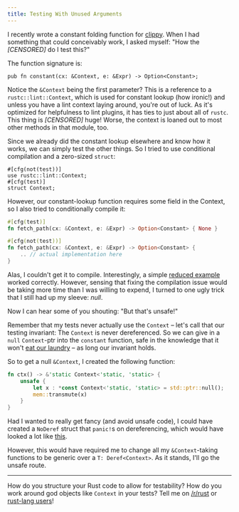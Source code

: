 ```yaml
---
title: Testing With Unused Arguments
---
```


I recently wrote a constant folding function for 
[clippy](https://github.com/Manishearth/rust-clippy). When I had something that
could conceivably work, I asked myself: "How the *[CENSORED]* do I test this?"

The function signature is:

```
pub fn constant(cx: &Context, e: &Expr) -> Option<Constant>;
```

Notice the `&Context` being the first parameter? This is a reference to a 
`rustc::lint::Context`, which is used for constant lookup (how ironic!) and 
unless you have a lint context laying around, you're out of luck. As it's
optimized for helpfulness to lint plugins, it has ties to just about all of
`rustc`. This thing is *[CENSORED]* huge! Worse, the context is loaned out 
to most other methods in that module, too.

Since we already did the constant lookup elsewhere and know how it works, we 
can simply test the other things. So I tried to use conditional compilation
and a zero-sized `struct`:

```
#[cfg(not(test))]
use rustc::lint::Context;
#[cfg(test)]
struct Context;
```

However, our constant-lookup function requires some field in the Context, so I
also tried to conditionally compile it:

```Rust
#[cfg(test)]
fn fetch_path(cx: &Context, e: &Expr) -> Option<Constant> { None }

#[cfg(not(test))]
fn fetch_path(cx: &Context, e: &Expr) -> Option<Constant> {
    .. // actual implementation here
}
```

Alas, I couldn't get it to compile. Interestingly, a simple 
[reduced example](https://play.rust-lang.org/?gist=4476b22ecddd7a1c0442&version=stable)
worked correctly. However, sensing that fixing the compilation issue would be 
taking more time than I was willing to expend, I turned to one ugly trick that
I still had up my sleeve: *null*.

Now I can hear some of you shouting: "But that's unsafe!"

Remember that my tests never actually use the `Context` – let's call that our
testing invariant: The `Context` is never dereferenced. So we can give in a
`null` `Context`-ptr into the `constant` function, safe in the knowledge that
it won't 
[eat our laundry](https://www.reddit.com/r/rust/comments/35vyej/10_stable_is_nearly_here/cr8pxi2)
– as long our invariant holds.

So to get a null `&Context`, I created the following function:

```Rust
fn ctx() -> &'static Context<'static, 'static> {
    unsafe {
        let x : *const Context<'static, 'static> = std::ptr::null();
        mem::transmute(x)
    }
}
```

Had I wanted to really get fancy (and avoid unsafe code), I could have
created a `NoDeref` struct that `panic!`s on dereferencing, which would have 
looked a lot like 
[this](https://play.rust-lang.org/?gist=fab13d8b6f06022f6e34&version=stable).

However, this would have required me to change all my `&Context`-taking 
functions to be generic over a `T: Deref<Context>`. As it stands, I'll go the
unsafe route.

----

How do you structure your Rust code to allow for testability? How do you work
around god objects like `Context` in your tests? Tell me on 
[/r/rust](https://www.reddit.com/r/rust/comments/3hb4n7/blog_testing_with_unused_arguments/) or 
[rust-lang users](https://users.rust-lang.org/t/blog-testing-with-unused-arguments/2473)!
